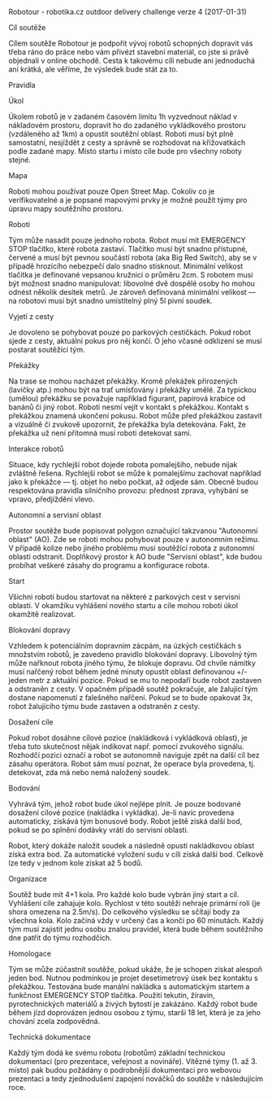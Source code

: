 Robotour - robotika.cz outdoor delivery challenge
verze 4 (2017-01-31)

Cíl soutěže

Cílem soutěže Robotour je podpořit vývoj robotů schopných dopravit vás třeba
ráno do práce nebo vám přivézt stavební materiál, co jste si právě objednali v
online obchodě. Cesta k takovému cíli nebude ani jednoduchá ani krátká, ale
věříme, že výsledek bude stát za to.

Pravidla

Úkol

Úkolem robotů je v zadaném časovém limitu 1h vyzvednout náklad v nákladovém
prostoru, dopravit ho do zadaného vykládkového prostoru (vzdáleného až 1km) a
opustit soutěžní oblast. Roboti musí být plně samostatní, nesjíždět z
cesty a správně se rozhodovat na křižovatkách podle zadané mapy. Místo startu i
místo cíle bude pro všechny roboty stejné.

Mapa

Roboti mohou používat pouze Open Street Map. Cokoliv co je verifikovatelné a je
popsané mapovými prvky je možné použít týmy pro úpravu mapy soutěžního
prostoru.

Roboti

Tým může nasadit pouze jednoho robota. Robot musí mít EMERGENCY STOP tlačítko,
které robota zastaví. Tlačítko musí být snadno přístupné, červené a musí být
pevnou součástí robota (aka Big Red Switch), aby se v případě hrozícího
nebezpečí dalo snadno stisknout.  Minimální velikost tlačítka je definované
vepsanou kružnicí o průměru 2cm. S robotem musí být možnost snadno manipulovat:
libovolné dvě dospělé osoby ho mohou odnést několik desítek metrů. Je zároveň
definovaná minimální velikost — na robotovi musí být snadno umístitelný
plný 5l pivní soudek.

Vyjetí z cesty

Je dovoleno se pohybovat pouze po parkových cestičkách. Pokud robot sjede z
cesty, aktuální pokus pro něj končí. O jeho včasné odklizení se musí postarat
soutěžící tým.  

Překážky 

Na trase se mohou nacházet překážky. Kromě překážek
přirozených (lavičky atp.) mohou být na trať umísťovány i překážky umělé. Za
typickou (umělou) překážku se považuje například figurant, papírová krabice od
banánů či jiný robot. Roboti nesmí vejít v kontakt s překážkou. Kontakt s
překážkou znamená ukončení pokusu. Robot může před překážkou zastavit a
vizuálně či zvukově upozornit, že překážka byla detekována. Fakt, že překážka
už není přítomná musí roboti detekovat sami.

Interakce robotů

Situace, kdy rychlejší robot dojede robota pomalejšího, nebude nijak zvláštně
řešena. Rychlejší robot se může k pomalejšímu zachovat například jako k
překážce — tj. objet ho nebo počkat, až odjede sám. Obecně budou respektována
pravidla silničního provozu: přednost zprava, vyhýbání se vpravo, předjíždění
vlevo.

Autonomní a servisní oblast

Prostor soutěže bude popisovat polygon označující takzvanou "Autonomní oblast"
(AO). Zde se roboti mohou pohybovat pouze v autonomním režimu. V případě kolize
nebo jiného problému musí soutěžící robota z autonomní oblasti odstranit.
Doplňkový prostor k AO bude "Servisní oblast", kde budou probíhat veškeré
zásahy do programu a konfigurace robota.

Start

Všichni roboti budou startovat na některé z parkových cest v servisní
oblasti. V okamžiku vyhlášení nového startu a cíle mohou roboti úkol okamžitě
realizovat.

Blokování dopravy

Vzhledem k potenciálním dopravním zácpám, na úzkých cestičkách s množstvím
robotů, je zavedeno pravidlo blokování dopravy. Libovolný tým může nařknout
robota jiného týmu, že blokuje dopravu. Od chvíle námitky musí nařčený robot
během jedné minuty opustit oblast definovanou +/- jeden metr z aktuální pozice.
Pokud se mu to nepodaří bude robot zastaven a odstraněn z cesty. V opačném
případě soutěž pokračuje, ale žalující tým dostane napomenutí z falešného
nařčení. Pokud se to bude opakovat 3x, robot žalujícího týmu bude zastaven a
odstraněn z cesty.

Dosažení cíle

Pokud robot dosáhne cílové pozice (nakládková i vykládková oblast),
je třeba tuto skutečnost nějak indikovat
např.  pomocí zvukového signálu. Rozhodčí pozici označí a robot se autonomně
naviguje zpět na další cíl bez zásahu operátora. Robot sám musí poznat, že
operace byla provedena, tj. detekovat, zda má nebo nemá naložený soudek.

Bodování

Vyhrává tým, jehož robot bude úkol nejlépe plnit. Je pouze bodované dosažení
cílové pozice (nakládka i vykládka). Je-li navíc provedena automaticky, získává
tým bonusové body. Robot ještě získá další bod, pokud se po splnění dodávky
vrátí do servisní oblasti.

Robot, který dokáže naložit soudek a následně opustí nakládkovou oblast získá
extra bod. Za automatické vyložení sudu v cíli získá další bod.
Celkově lze tedy v jednom kole získat až 5 bodů.

Organizace

Soutěž bude mít 4+1 kola. Pro každé kolo bude vybrán jiný start a cíl.
Vyhlášení cíle zahajuje kolo. Rychlost v této soutěži nehraje primární roli (je
shora omezena na 2.5m/s). Do celkového výsledku se sčítají body za všechna
kola. Kolo začíná vždy v určený čas a končí po 60 minutách. Každý tým musí
zajistit jednu osobu znalou pravidel, která bude během soutěžního dne patřit do
týmu rozhodčích.

Homologace

Tým se může zúčastnit soutěže, pokud ukáže, že je schopen získat alespoň jeden
bod. Nutnou podmínkou je projet desetimetrový úsek bez kontaktu s překážkou.
Testována bude manální nakládka s automatickým startem a funkčnost EMERGENCY
STOP tlačítka.  Použití tekutin, žíravin, pyrotechnických materiálů a živých
bytostí je zakázáno. Každý robot bude během jízd doprovázen jednou osobou z
týmu, starší 18 let, která je za jeho chování zcela zodpovědná.

Technická dokumentace

Každý tým dodá ke svému robotu (robotům) základní technickou dokumentaci (pro
prezentace, veřejnost a novináře). Vítězné týmy (1. až 3. místo) pak budou
požádány o podrobnější dokumentaci pro webovou prezentaci a tedy zjednodušení
zapojení nováčků do soutěže v následujícím roce.

